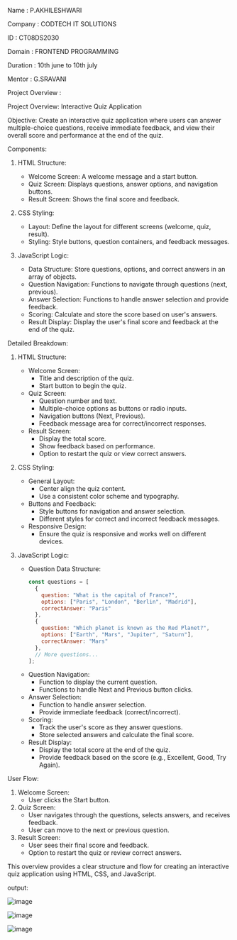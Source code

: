 Name : P.AKHILESHWARI

Company : CODTECH IT SOLUTIONS

ID : CT08DS2030

Domain : FRONTEND PROGRAMMING

Duration : 10th june to 10th july

Mentor : G.SRAVANI


Project Overview :


 Project Overview: Interactive Quiz Application

 Objective:
Create an interactive quiz application where users can answer multiple-choice questions, receive immediate feedback, and view their overall score and performance at the end of the quiz.

 Components:

1. HTML Structure:
   - Welcome Screen: A welcome message and a start button.
   - Quiz Screen: Displays questions, answer options, and navigation buttons.
   - Result Screen: Shows the final score and feedback.

2. CSS Styling:
   - Layout: Define the layout for different screens (welcome, quiz, result).
   - Styling: Style buttons, question containers, and feedback messages.

3. JavaScript Logic:
   - Data Structure: Store questions, options, and correct answers in an array of objects.
   - Question Navigation: Functions to navigate through questions (next, previous).
   - Answer Selection: Functions to handle answer selection and provide feedback.
   - Scoring: Calculate and store the score based on user's answers.
   - Result Display: Display the user's final score and feedback at the end of the quiz.

 Detailed Breakdown:

1. HTML Structure:
   - Welcome Screen:
     - Title and description of the quiz.
     - Start button to begin the quiz.
   - Quiz Screen:
     - Question number and text.
     - Multiple-choice options as buttons or radio inputs.
     - Navigation buttons (Next, Previous).
     - Feedback message area for correct/incorrect responses.
   - Result Screen:
     - Display the total score.
     - Show feedback based on performance.
     - Option to restart the quiz or view correct answers.

2. CSS Styling:
   - General Layout:
     - Center align the quiz content.
     - Use a consistent color scheme and typography.
   - Buttons and Feedback:
     - Style buttons for navigation and answer selection.
     - Different styles for correct and incorrect feedback messages.
   - Responsive Design:
     - Ensure the quiz is responsive and works well on different devices.

3. JavaScript Logic:
   - Question Data Structure:
     ```javascript
     const questions = [
       {
         question: "What is the capital of France?",
         options: ["Paris", "London", "Berlin", "Madrid"],
         correctAnswer: "Paris"
       },
       {
         question: "Which planet is known as the Red Planet?",
         options: ["Earth", "Mars", "Jupiter", "Saturn"],
         correctAnswer: "Mars"
       },
       // More questions...
     ];
     ```
   - Question Navigation:
     - Function to display the current question.
     - Functions to handle Next and Previous button clicks.
   - Answer Selection:
     - Function to handle answer selection.
     - Provide immediate feedback (correct/incorrect).
   - Scoring:
     - Track the user's score as they answer questions.
     - Store selected answers and calculate the final score.
   - Result Display:
     - Display the total score at the end of the quiz.
     - Provide feedback based on the score (e.g., Excellent, Good, Try Again).

 User Flow:

1. Welcome Screen:
   - User clicks the Start button.
2. Quiz Screen:
   - User navigates through the questions, selects answers, and receives feedback.
   - User can move to the next or previous question.
3. Result Screen:
   - User sees their final score and feedback.
   - Option to restart the quiz or review correct answers.

This overview provides a clear structure and flow for creating an interactive quiz application using HTML, CSS, and JavaScript.

output:

![image](https://github.com/akhileshwari11/Codtech-task-ii-/assets/174042809/aaf1ef4a-e78b-48b4-9bdc-1cdb049670fc)

![image](https://github.com/akhileshwari11/Codtech-task-ii-/assets/174042809/55ec0b47-7518-4704-9aa8-5d125db2033b)

![image](https://github.com/akhileshwari11/Codtech-task-ii-/assets/174042809/71b5dda1-2f21-4249-b62e-7b18805c2d34)


